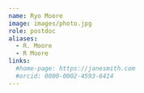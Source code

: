 ```yaml
---
name: Ryo Moore
image: images/photo.jpg
role: postdoc
aliases:
  - R. Moore
  - R Moore
links:
  #home-page: https://janesmith.com
  #orcid: 0000-0002-4593-6414
---
```

